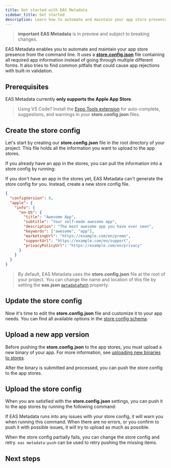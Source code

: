 ```yaml
---
title: Get started with EAS Metadata
sidebar_title: Get started
description: Learn how to automate and maintain your app store presence from the command line with EAS Metadata.
---
```


> **important** **EAS Metadata** is in preview and subject to breaking changes.

EAS Metadata enables you to automate and maintain your app store presence from the command line. It uses a [**store.config.json**](./config.md#static-store-config) file containing all required app information instead of going through multiple different forms. It also tries to find common pitfalls that could cause app rejections with built-in validation.

## Prerequisites

EAS Metadata currently **only supports the Apple App Store**.

> Using VS Code? Install the [Expo Tools extension](https://github.com/expo/vscode-expo#readme) for auto-complete, suggestions, and warnings in your **store.config.json** files.

## Create the store config

Let's start by creating our **store.config.json** file in the root directory of your project. This file holds all the information you want to upload to the app stores.

If you already have an app in the stores, you can pull the information into a store config by running:

If you don't have an app in the stores yet, EAS Metadata can't generate the store config for you. Instead, create a new store config file.

```json store.config.json
{
  "configVersion": 0,
  "apple": {
    "info": {
      "en-US": {
        "title": "Awesome App",
        "subtitle": "Your self-made awesome app",
        "description": "The most awesome app you have ever seen",
        "keywords": ["awesome", "app"],
        "marketingUrl": "https://example.com/en/promo",
        "supportUrl": "https://example.com/en/support",
        "privacyPolicyUrl": "https://example.com/en/privacy"
      }
    }
  }
}
```

> By default, EAS Metadata uses the **store.config.json** file at the root of your project. You can change the name and location of this file by setting the **eas.json** [`metadataPath`](../../submit/eas-json.md#metadatapath) property.

## Update the store config

Now it's time to edit the **store.config.json** file and customize it to your app needs. You can find all available options in the [store config schema](/eas/metadata/schema/).

## Upload a new app version

Before pushing the **store.config.json** to the app stores, you must upload a new binary of your app. For more information, see [uploading new binaries to stores](/submit/introduction/).

After the binary is submitted and processed, you can push the store config to the app stores.

## Upload the store config

When you are satisfied with the **store.config.json** settings, you can push it to the app stores by running the following command:

If EAS Metadata runs into any issues with your store config, it will warn you when running this command. When there are no errors, or you confirm to push it with possible issues, it will try to upload as much as possible.

When the store config partially fails, you can change the store config and retry. `eas metadata:push` can be used to retry pushing the missing items.

## Next steps